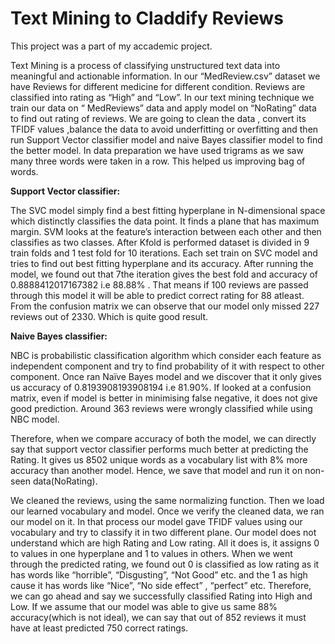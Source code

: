 # Text Mining to Claddify Reviews

This project was a part of my accademic project.

Text Mining is a process of classifying unstructured text data into meaningful and 
actionable information. In our “MedReview.csv” dataset we have Reviews for different 
medicine for different condition. Reviews are classified into rating as “High” and “Low”. In 
our text mining technique we train our data on “ MedReviews” data and apply model on 
“NoRating” data to find out rating of reviews. We are going to clean the data , convert its 
TFIDF values ,balance the data to avoid underfitting or overfitting and then run Support Vector 
classifier model and naive Bayes classifier model to find the better model. In data preparation 
we have used trigrams as we saw many three words were taken in a row. This helped us 
improving bag of words.

**Support Vector classifier:** 

The SVC model simply find a best fitting hyperplane in N-dimensional space which 
distinctly classifies the data point. It finds a plane that has maximum margin. SVM looks at the 
feature’s interaction between each other and then classifies as two classes. After Kfold is 
performed dataset is divided in 9 train folds and 1 test fold for 10 iterations. Each set train on
SVC model and tries to find out best fitting hyperplane and its accuracy. After running the 
model, we found out that 7the iteration gives the best fold and accuracy of 
0.8888412017167382 i.e 88.88% . That means if 100 reviews are passed through this model it 
will be able to predict correct rating for 88 atleast. From the confusion matrix we can observe 
that our model only missed 227 reviews out of 2330. Which is quite good result.



**Naive Bayes classifier:**


NBC is probabilistic classification algorithm which consider each feature as 
independent component and try to find probability of it with respect to other component. Once
ran Naïve Bayes model and we discover that it only gives us accuracy of 0.8193908193908194 
i.e 81.90%. If looked at a confusion matrix, even if model is better in minimising false negative, 
it does not give good prediction. Around 363 reviews were wrongly classified while using NBC 
model.

Therefore, when we compare accuracy of both the model, we can directly say that 
support vector classifier performs much better at predicting the Rating. It gives us 8502 unique 
words as a vocabulary list with 8% more accuracy than another model. Hence, we save that 
model and run it on non-seen data(NoRating).

We cleaned the reviews, using the same normalizing function. Then we load our learned 
vocabulary and model. Once we verify the cleaned data, we ran our model on it. In that process 
our model gave TFIDF values using our vocabulary and try to classify it in two different plane. 
Our model does not understand which are high Rating and Low rating. All it does is, it assigns
0 to values in one hyperplane and 1 to values in others. When we went through the predicted 
rating, we found out 0 is classified as low rating as it has words like “horrible”, “Disgusting”,
“Not Good” etc. and the 1 as high cause it has words like “Nice”, “No side effect” , “perfect”
etc. Therefore, we can go ahead and say we successfully classified Rating into High and Low. 
If we assume that our model was able to give us same 88% accuracy(which is not ideal), we 
can say that out of 852 reviews it must have at least predicted 750 correct ratings.

